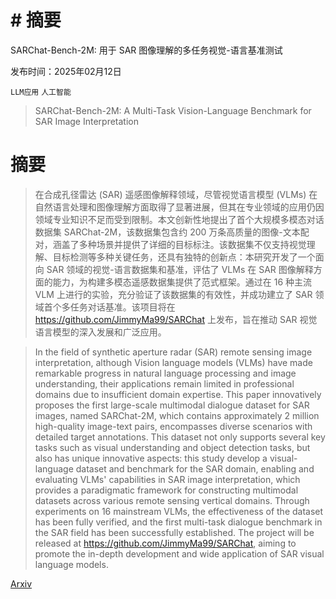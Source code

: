 # # 摘要  
SARChat-Bench-2M: 用于 SAR 图像理解的多任务视觉-语言基准测试

发布时间：2025年02月12日

`LLM应用` `人工智能`

> SARChat-Bench-2M: A Multi-Task Vision-Language Benchmark for SAR Image Interpretation

# 摘要

> 在合成孔径雷达 (SAR) 遥感图像解释领域，尽管视觉语言模型 (VLMs) 在自然语言处理和图像理解方面取得了显著进展，但其在专业领域的应用仍因领域专业知识不足而受到限制。本文创新性地提出了首个大规模多模态对话数据集 SARChat-2M，该数据集包含约 200 万条高质量的图像-文本配对，涵盖了多种场景并提供了详细的目标标注。该数据集不仅支持视觉理解、目标检测等多种关键任务，还具有独特的创新点：本研究开发了一个面向 SAR 领域的视觉-语言数据集和基准，评估了 VLMs 在 SAR 图像解释方面的能力，为构建多模态遥感数据集提供了范式框架。通过在 16 种主流 VLM 上进行的实验，充分验证了该数据集的有效性，并成功建立了 SAR 领域首个多任务对话基准。该项目将在 https://github.com/JimmyMa99/SARChat 上发布，旨在推动 SAR 视觉语言模型的深入发展和广泛应用。

> In the field of synthetic aperture radar (SAR) remote sensing image interpretation, although Vision language models (VLMs) have made remarkable progress in natural language processing and image understanding, their applications remain limited in professional domains due to insufficient domain expertise. This paper innovatively proposes the first large-scale multimodal dialogue dataset for SAR images, named SARChat-2M, which contains approximately 2 million high-quality image-text pairs, encompasses diverse scenarios with detailed target annotations. This dataset not only supports several key tasks such as visual understanding and object detection tasks, but also has unique innovative aspects: this study develop a visual-language dataset and benchmark for the SAR domain, enabling and evaluating VLMs' capabilities in SAR image interpretation, which provides a paradigmatic framework for constructing multimodal datasets across various remote sensing vertical domains. Through experiments on 16 mainstream VLMs, the effectiveness of the dataset has been fully verified, and the first multi-task dialogue benchmark in the SAR field has been successfully established. The project will be released at https://github.com/JimmyMa99/SARChat, aiming to promote the in-depth development and wide application of SAR visual language models.

[Arxiv](https://arxiv.org/abs/2502.08168)
